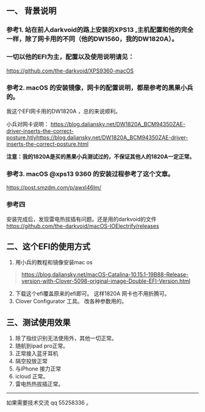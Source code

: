 





## 一、  背景说明

### 参考1.  站在前人darkvoid的路上安装的XPS13 ,主机配置和他的完全一样，除了网卡用的不同（他的DW1560，我的DW1820A）。

### 一切以他的EFI为主，配置以及使用说明请见：
https://github.com/the-darkvoid/XPS9360-macOS



### 参考2. macOS 的安装镜像，网卡的配置说明，都是参考的黑果小兵的。

我这个EFI网卡用的DW1820A  ，总的来说顺利。

小兵对网卡说明：
https://blog.daliansky.net/DW1820A_BCM94350ZAE-driver-inserts-the-correct-posture.htlyhttps://blog.daliansky.net/DW1820A_BCM94350ZAE-driver-inserts-the-correct-posture.html

**注意：我的1820A是买的黑果小兵测试过的，不保证其他人的1820A一定正常。**

### 参考3. macOS @xps13 9360 的安装过程参考了这个文章。

https://post.smzdm.com/p/awxl46lm/

### 参考四
安装完成后，发现雷电热拔插有问题。还是用的darkvoid的文件
https://github.com/the-darkvoid/macOS-IOElectrify/releases


## 二、这个EFI的使用方式

1. 用小兵的教程和镜像安装mac os
> https://blog.daliansky.net/macOS-Catalina-10.15.1-19B88-Release-version-with-Clover-5098-original-image-Double-EFI-Version.html

2. 下载这个efi覆盖原来的efi即可。
   这样1820A 网卡也不用折腾可。
3.   Clover Configurator  工具。 改各种参数用的。



## 三、测试使用效果

1. 除了指纹识别无法使用外，其他一切正常。
2. 随航到ipad pro正常。
3. 正常接入蓝牙耳机
4. 隔空投放正常
5. 与iPhone 接力正常
6. icloud 正常。
7. 雷电热热拔插正常。



---

如果需要技术交流   qq 55258336 。



